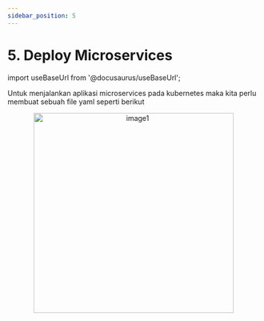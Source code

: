 ```yaml
---
sidebar_position: 5
---
```


# 5. Deploy Microservices

import useBaseUrl from '@docusaurus/useBaseUrl';

Untuk menjalankan aplikasi microservices pada kubernetes maka kita perlu membuat sebuah file yaml seperti berikut

  <center>
  <img alt="image1" src={useBaseUrl('img/docs/bck1.png')} height="400px"/>
  </center>
